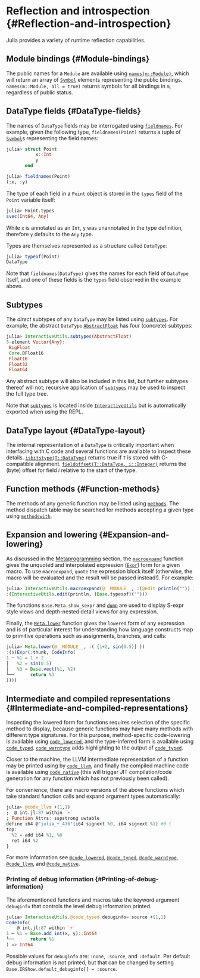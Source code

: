 
# Reflection and introspection {#Reflection-and-introspection}

Julia provides a variety of runtime reflection capabilities.

## Module bindings {#Module-bindings}

The public names for a `Module` are available using [`names(m::Module)`](/base/base#Base.names), which will return an array of [`Symbol`](/base/base#Core.Symbol) elements representing the public bindings. `names(m::Module, all = true)` returns symbols for all bindings in `m`, regardless of public status.

## DataType fields {#DataType-fields}

The names of `DataType` fields may be interrogated using [`fieldnames`](/base/base#Base.fieldnames). For example, given the following type, `fieldnames(Point)` returns a tuple of [`Symbol`](/base/base#Core.Symbol)s representing the field names:

```julia
julia> struct Point
           x::Int
           y
       end

julia> fieldnames(Point)
(:x, :y)
```


The type of each field in a `Point` object is stored in the `types` field of the `Point` variable itself:

```julia
julia> Point.types
svec(Int64, Any)
```


While `x` is annotated as an `Int`, `y` was unannotated in the type definition, therefore `y` defaults to the `Any` type.

Types are themselves represented as a structure called `DataType`:

```julia
julia> typeof(Point)
DataType
```


Note that `fieldnames(DataType)` gives the names for each field of `DataType` itself, and one of these fields is the `types` field observed in the example above.

## Subtypes

The _direct_ subtypes of any `DataType` may be listed using [`subtypes`](/stdlib/InteractiveUtils#InteractiveUtils.subtypes). For example, the abstract `DataType` [`AbstractFloat`](/base/numbers#Core.AbstractFloat) has four (concrete) subtypes:

```julia
julia> InteractiveUtils.subtypes(AbstractFloat)
5-element Vector{Any}:
 BigFloat
 Core.BFloat16
 Float16
 Float32
 Float64
```


Any abstract subtype will also be included in this list, but further subtypes thereof will not; recursive application of [`subtypes`](/stdlib/InteractiveUtils#InteractiveUtils.subtypes) may be used to inspect the full type tree.

Note that [`subtypes`](/stdlib/InteractiveUtils#InteractiveUtils.subtypes) is located inside [`InteractiveUtils`](/stdlib/InteractiveUtils#man-interactive-utils) but is automatically exported when using the REPL.

## DataType layout {#DataType-layout}

The internal representation of a `DataType` is critically important when interfacing with C code and several functions are available to inspect these details. [`isbitstype(T::DataType)`](/base/base#Base.isbitstype) returns true if `T` is stored with C-compatible alignment. [`fieldoffset(T::DataType, i::Integer)`](/base/base#Base.fieldoffset) returns the (byte) offset for field _i_ relative to the start of the type.

## Function methods {#Function-methods}

The methods of any generic function may be listed using [`methods`](/base/base#Base.methods). The method dispatch table may be searched for methods accepting a given type using [`methodswith`](/stdlib/InteractiveUtils#InteractiveUtils.methodswith).

## Expansion and lowering {#Expansion-and-lowering}

As discussed in the [Metaprogramming](/manual/metaprogramming#Metaprogramming) section, the [`macroexpand`](/base/base#Base.macroexpand) function gives the unquoted and interpolated expression ([`Expr`](/base/base#Core.Expr)) form for a given macro. To use `macroexpand`, `quote` the expression block itself (otherwise, the macro will be evaluated and the result will be passed instead!). For example:

```julia
julia> InteractiveUtils.macroexpand(@__MODULE__, :(@edit println("")) )
:(InteractiveUtils.edit(println, (Base.typesof)("")))
```


The functions `Base.Meta.show_sexpr` and [`dump`](/base/io-network#Base.dump) are used to display S-expr style views and depth-nested detail views for any expression.

Finally, the [`Meta.lower`](/base/base#Base.Meta.lower) function gives the `lowered` form of any expression and is of particular interest for understanding how language constructs map to primitive operations such as assignments, branches, and calls:

```julia
julia> Meta.lower(@__MODULE__, :( [1+2, sin(0.5)] ))
:($(Expr(:thunk, CodeInfo(
1 ─ %1 = 1 + 2
│   %2 = sin(0.5)
│   %3 = Base.vect(%1, %2)
└──      return %3
))))
```


## Intermediate and compiled representations {#Intermediate-and-compiled-representations}

Inspecting the lowered form for functions requires selection of the specific method to display, because generic functions may have many methods with different type signatures. For this purpose, method-specific code-lowering is available using [`code_lowered`](/base/base#Base.code_lowered), and the type-inferred form is available using [`code_typed`](/base/base#Base.code_typed). [`code_warntype`](/stdlib/InteractiveUtils#InteractiveUtils.code_warntype) adds highlighting to the output of [`code_typed`](/base/base#Base.code_typed).

Closer to the machine, the LLVM intermediate representation of a function may be printed using by [`code_llvm`](/stdlib/InteractiveUtils#InteractiveUtils.code_llvm), and finally the compiled machine code is available using [`code_native`](/stdlib/InteractiveUtils#InteractiveUtils.code_native) (this will trigger JIT compilation/code generation for any function which has not previously been called).

For convenience, there are macro versions of the above functions which take standard function calls and expand argument types automatically:

```julia
julia> @code_llvm +(1,1)
;  @ int.jl:87 within `+`
; Function Attrs: sspstrong uwtable
define i64 @"julia_+_476"(i64 signext %0, i64 signext %1) #0 {
top:
  %2 = add i64 %1, %0
  ret i64 %2
}
```


For more information see [`@code_lowered`](/stdlib/InteractiveUtils#InteractiveUtils.@code_lowered), [`@code_typed`](/stdlib/InteractiveUtils#InteractiveUtils.@code_typed), [`@code_warntype`](/stdlib/InteractiveUtils#InteractiveUtils.@code_warntype), [`@code_llvm`](/stdlib/InteractiveUtils#InteractiveUtils.@code_llvm), and [`@code_native`](/stdlib/InteractiveUtils#InteractiveUtils.@code_native).

### Printing of debug information {#Printing-of-debug-information}

The aforementioned functions and macros take the keyword argument `debuginfo` that controls the level debug information printed.

```julia
julia> InteractiveUtils.@code_typed debuginfo=:source +(1,1)
CodeInfo(
    @ int.jl:87 within `+`
1 ─ %1 = Base.add_int(x, y)::Int64
└──      return %1
) => Int64
```


Possible values for `debuginfo` are: `:none`, `:source`, and `:default`. Per default debug information is not printed, but that can be changed by setting `Base.IRShow.default_debuginfo[] = :source`.
